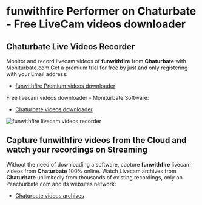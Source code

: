 # funwithfire Performer on Chaturbate - Free LiveCam videos downloader

## Chaturbate Live Videos Recorder

Monitor and record livecam videos of **funwithfire** from **Chaturbate** with Moniturbate.com
Get a premium trial for free by just and only registering with your Email address:
* [funwithfire Premium videos downloader](https://moniturbate.com/request-demo-licence-key.html)

Free livecam videos downloader - Moniturbate Software:
* [Chaturbate videos downloader](https://moniturbate.com/moniturbate-download-software.html)

![funwithfire livecam videos recorder](https://peachurnet.com/templates/moniturbate-software.png)


## Capture funwithfire videos from the Cloud and watch your recordings on Streaming

Without the need of downloading a software, capture **funwithfire** livecam videos from **Chaturbate** 100% online.
Watch Livecam archives from **Chaturbate** unlimitedly from thousands of existing recordings, only on Peachurbate.com and its websites network:
* [Chaturbate videos archives](https://peachurnet.com/)